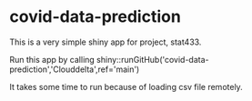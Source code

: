 # covid-data-prediction


This is a very simple shiny app for project, stat433.

Run this app by calling shiny::runGitHub('covid-data-prediction','Clouddelta',ref='main')

It takes some time to run because of loading csv file remotely.